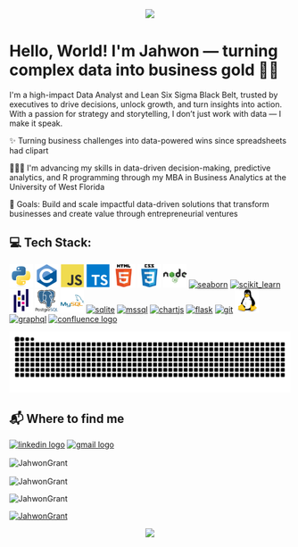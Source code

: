 <div align="center">
  <img height="150" src="https://media2.giphy.com/media/v1.Y2lkPTc5MGI3NjExNGRwaGxtNHUzNGRlZWdubjV0dHBlOXY2Z2VvaWR1d2NzbTQ1cXBvbSZlcD12MV9pbnRlcm5hbF9naWZfYnlfaWQmY3Q9Zw/4FQMuOKR6zQRO/giphy.gif" />
</div>


<h1>Hello, World! I'm Jahwon — turning complex data into business gold 👋🏾</h1>
<p>I'm a high-impact Data Analyst and Lean Six Sigma Black Belt, trusted by executives to drive decisions, unlock growth, and turn insights into action. With a passion for strategy and storytelling, I don’t just work with data — I make it speak.</p>
<p align="left">
  ✨ Turning business challenges into data-powered wins since spreadsheets had clipart<br>
  
  👨🏾‍🎓 I'm advancing my skills in data-driven decision-making, predictive analytics, and R programming through my MBA in Business Analytics at the University of West Florida<br>

  🛜 Goals: Build and scale impactful data-driven solutions that transform businesses and create value through entrepreneurial ventures<br></p>
<h2> 💻 Tech Stack:</h2>
<p><a target="_blank" href="https://raw.githubusercontent.com/devicons/devicon/master/icons/python/python-original.svg" style="display: inline-block;"><img src="https://raw.githubusercontent.com/devicons/devicon/master/icons/python/python-original.svg" alt="python" width="42" height="42" /></a>
<a target="_blank" href="https://raw.githubusercontent.com/devicons/devicon/master/icons/c/c-original.svg" style="display: inline-block;"><img src="https://raw.githubusercontent.com/devicons/devicon/master/icons/c/c-original.svg" alt="c" width="42" height="42" /></a>
<a target="_blank" href="https://raw.githubusercontent.com/devicons/devicon/master/icons/javascript/javascript-original.svg" style="display: inline-block;"><img src="https://raw.githubusercontent.com/devicons/devicon/master/icons/javascript/javascript-original.svg" alt="javascript" width="42" height="42" /></a>
<a target="_blank" href="https://raw.githubusercontent.com/devicons/devicon/master/icons/typescript/typescript-original.svg" style="display: inline-block;"><img src="https://raw.githubusercontent.com/devicons/devicon/master/icons/typescript/typescript-original.svg" alt="typescript" width="42" height="42" /></a>
<a target="_blank" href="https://raw.githubusercontent.com/devicons/devicon/master/icons/html5/html5-original-wordmark.svg" style="display: inline-block;"><img src="https://raw.githubusercontent.com/devicons/devicon/master/icons/html5/html5-original-wordmark.svg" alt="html5" width="42" height="42" /></a>
<a target="_blank" href="https://raw.githubusercontent.com/devicons/devicon/master/icons/css3/css3-original-wordmark.svg" style="display: inline-block;"><img src="https://raw.githubusercontent.com/devicons/devicon/master/icons/css3/css3-original-wordmark.svg" alt="css3" width="42" height="42" /></a>
<a target="_blank" href="https://raw.githubusercontent.com/devicons/devicon/master/icons/nodejs/nodejs-original-wordmark.svg" style="display: inline-block;"><img src="https://raw.githubusercontent.com/devicons/devicon/master/icons/nodejs/nodejs-original-wordmark.svg" alt="nodejs" width="42" height="42" /></a>
<a target="_blank" href="https://seaborn.pydata.org/_images/logo-mark-lightbg.svg" style="display: inline-block;"><img src="https://seaborn.pydata.org/_images/logo-mark-lightbg.svg" alt="seaborn" width="42" height="42" /></a>
<a target="_blank" href="https://upload.wikimedia.org/wikipedia/commons/0/05/Scikit_learn_logo_small.svg" style="display: inline-block;"><img src="https://upload.wikimedia.org/wikipedia/commons/0/05/Scikit_learn_logo_small.svg" alt="scikit_learn" width="42" height="42" /></a>
<a target="_blank" href="https://raw.githubusercontent.com/devicons/devicon/2ae2a900d2f041da66e950e4d48052658d850630/icons/pandas/pandas-original.svg" style="display: inline-block;"><img src="https://raw.githubusercontent.com/devicons/devicon/2ae2a900d2f041da66e950e4d48052658d850630/icons/pandas/pandas-original.svg" alt="pandas" width="42" height="42" /></a>
<a target="_blank" href="https://raw.githubusercontent.com/devicons/devicon/master/icons/postgresql/postgresql-original-wordmark.svg" style="display: inline-block;"><img src="https://raw.githubusercontent.com/devicons/devicon/master/icons/postgresql/postgresql-original-wordmark.svg" alt="postgresql" width="42" height="42" /></a>
<a target="_blank" href="https://raw.githubusercontent.com/devicons/devicon/master/icons/mysql/mysql-original-wordmark.svg" style="display: inline-block;"><img src="https://raw.githubusercontent.com/devicons/devicon/master/icons/mysql/mysql-original-wordmark.svg" alt="mysql" width="42" height="42" /></a>
<a target="_blank" href="https://www.vectorlogo.zone/logos/sqlite/sqlite-icon.svg" style="display: inline-block;"><img src="https://www.vectorlogo.zone/logos/sqlite/sqlite-icon.svg" alt="sqlite" width="42" height="42" /></a>
<a target="_blank" href="https://www.svgrepo.com/show/303229/microsoft-sql-server-logo.svg" style="display: inline-block;"><img src="https://www.svgrepo.com/show/303229/microsoft-sql-server-logo.svg" alt="mssql" width="42" height="42" /></a>
<a target="_blank" href="https://www.chartjs.org/media/logo-title.svg" style="display: inline-block;"><img src="https://www.chartjs.org/media/logo-title.svg" alt="chartjs" width="42" height="42" /></a>
<a target="_blank" href="https://www.vectorlogo.zone/logos/pocoo_flask/pocoo_flask-icon.svg" style="display: inline-block;"><img src="https://www.vectorlogo.zone/logos/pocoo_flask/pocoo_flask-icon.svg" alt="flask" width="42" height="42" /></a>
<a target="_blank" href="https://www.vectorlogo.zone/logos/git-scm/git-scm-icon.svg" style="display: inline-block;"><img src="https://www.vectorlogo.zone/logos/git-scm/git-scm-icon.svg" alt="git" width="42" height="42" /></a>
<a target="_blank" href="https://raw.githubusercontent.com/devicons/devicon/master/icons/linux/linux-original.svg" style="display: inline-block;"><img src="https://raw.githubusercontent.com/devicons/devicon/master/icons/linux/linux-original.svg" alt="linux" width="42" height="42" /></a>
<a target="_blank" href="https://www.vectorlogo.zone/logos/graphql/graphql-icon.svg" style="display: inline-block;"><img src="https://www.vectorlogo.zone/logos/graphql/graphql-icon.svg" alt="graphql" width="42" height="42" /></a>
<a target="_blank" href="https://www.vectorlogo.zone/logos/graphql/graphql-icon.svg" style="display: inline-block;">
    <img src="https://cdn.jsdelivr.net/gh/devicons/devicon/icons/confluence/confluence-original.svg" alt="confluence logo" width="42" height="42" />
  </a></p>
<picture>
  <source media="(prefers-color-scheme: dark)" srcset="https://raw.githubusercontent.com/JahwonGrant/JahwonGrant/output/github-snake-dark.svg" />
  <source media="(prefers-color-scheme: light)" srcset="https://raw.githubusercontent.com/JahwonGrant/JahwonGrant/output/github-snake.svg" />
  <img alt="github-snake" src="https://raw.githubusercontent.com/JahwonGrant/JahwonGrant/output/github-snake.svg" />
</picture>
<h2> 📬 Where to find me</h2>
<p><a target="_blank" href="https://www.linkedin.com/in/jahwongrant/" style="display: inline-block;"><img src="https://img.shields.io/static/v1?message=LinkedIn&logo=linkedin&label=&color=0077B5&logoColor=white&labelColor=&style=for-the-badge" height="35" alt="linkedin logo" /></a>
<a target="_blank" href="mailto:Jahwongrant@gmail.com" style="display: inline-block;">
    <img src="https://img.shields.io/static/v1?message=Gmail&logo=gmail&label=&color=DB4437&logoColor=white&labelColor=&style=for-the-badge" height="35" alt="gmail logo" /></a>
 </p>
<p><img align="center" src="https://github-readme-stats.vercel.app/api?username=JahwonGrant&show_icons=true&locale=en" alt="JahwonGrant" /></p>
<p><img align="center" src="https://github-readme-streak-stats.herokuapp.com/?user=JahwonGrant&" alt="JahwonGrant" /></p>
<p><img src="https://github-readme-stats.vercel.app/api/top-langs?username=JahwonGrant&show_icons=true&locale=en&layout=compact" alt="JahwonGrant" /></p>
<p><a href="https://github.com/ryo-ma/github-profile-trophy"><img src="https://github-profile-trophy.vercel.app/?username=JahwonGrant" alt="JahwonGrant" /></a></p>

<div align="center">
    <img src="https://profile-counter.glitch.me/JahwonGrant/count.svg?"  />
  </div>
